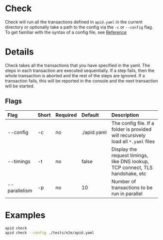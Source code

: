 # Check

Check will run all the transactions defined in `apid.yaml` in the current directory or optionally take a path to the config via the `-c` or `--config` flag. To get familiar with the syntax of a config file, see [Reference](../reference/README.md)

# Details

Check takes all the transactions that you have specified in the yaml. The steps in each transaction are executed sequentially. If a step fails, then the whole transaction is aborted and the rest of the steps are ignored. If a transaction fails, this will be reported in the console and the next transaction will be started.

## Flags

| Flag          | Short | Required | Default     | Description                                                                       |
| :------------ | :---- | :------- | :---------- | :-------------------------------------------------------------------------------- |
| --config      | -c    | no       | ./apid.yaml | The config file. If a folder is provided will recursively load all `*.yaml` files |
| --timings     | -t    | no       | false       | Display the request timings, like DNS lookup, TCP connect, TLS handshake, etc     |
| --parallelism | -p    | no       | 10          | Number of transactions to be run in parallel                                      |

# Examples

```bash
apid check
apid check --config ./tests/e2e/apid.yaml
```

